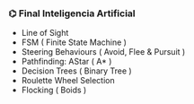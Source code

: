 ### ⌬ Final Inteligencia Artificial
- Line of Sight
- FSM ( Finite State Machine )
- Steering Behaviours ( Avoid, Flee & Pursuit )
- Pathfinding: AStar ( A* )
- Decision Trees ( Binary Tree )
- Roulette Wheel Selection
- Flocking ( Boids )
